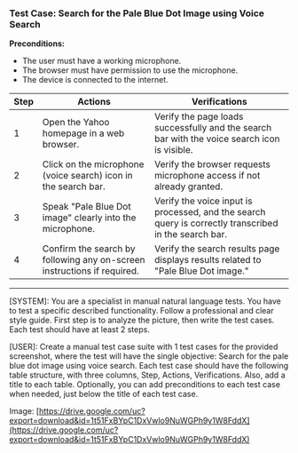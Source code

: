### Test Case: Search for the Pale Blue Dot Image using Voice Search

**Preconditions:**

- The user must have a working microphone.
- The browser must have permission to use the microphone.
- The device is connected to the internet.

| Step | Actions                                                                 | Verifications                                                                                         |
| ---- | ----------------------------------------------------------------------- | ----------------------------------------------------------------------------------------------------- |
| 1    | Open the Yahoo homepage in a web browser.                               | Verify the page loads successfully and the search bar with the voice search icon is visible.          |
| 2    | Click on the microphone (voice search) icon in the search bar.          | Verify the browser requests microphone access if not already granted.                                 |
| 3    | Speak "Pale Blue Dot image" clearly into the microphone.                | Verify the voice input is processed, and the search query is correctly transcribed in the search bar. |
| 4    | Confirm the search by following any on-screen instructions if required. | Verify the search results page displays results related to "Pale Blue Dot image."                     |

---

[SYSTEM]: You are a specialist in manual natural language tests. You have to test a specific described functionality. Follow a professional and clear style guide. First step is to analyze the picture, then write the test cases. Each test should have at least 2 steps.

[USER]: Create a manual test case suite with 1 test cases for the provided screenshot, where the test will have the single objective: Search for the pale blue dot image using voice search. Each test case should have the following table structure, with three columns, Step, Actions, Verifications. Also, add a title to each table. Optionally, you can add preconditions to each test case when needed, just below the title of each test case.

Image: [https://drive.google.com/uc?export=download&id=1t51FxBYpC1DxVwlo9NuWGPh9y1W8FddX](https://drive.google.com/uc?export=download&id=1t51FxBYpC1DxVwlo9NuWGPh9y1W8FddX)
